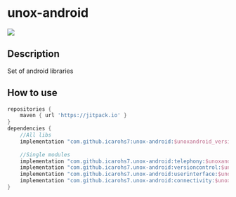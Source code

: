 # unox-android
[![](
https://jitpack.io/v/icarohs7/unox-android.svg)](
https://jitpack.io/#icarohs7/unox-android)

## Description
Set of android libraries

## How to use
````groovy
repositories {
    maven { url 'https://jitpack.io' }
}
dependencies {
    //All libs
    implementation "com.github.icarohs7:unox-android:$unoxandroid_version"
 
    //Single modules
    implementation "com.github.icarohs7.unox-android:telephony:$unoxandroid_version"
    implementation "com.github.icarohs7.unox-android:versioncontrol:$unoxandroid_version"
    implementation "com.github.icarohs7.unox-android:userinterface:$unoxandroid_version"
    implementation "com.github.icarohs7.unox-android:connectivity:$unoxandroid_version"
}
````
